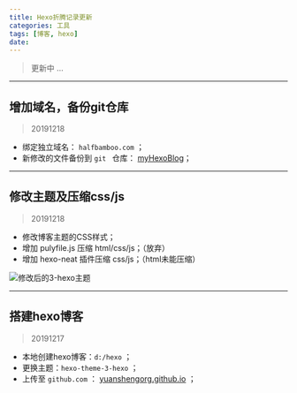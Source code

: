 ```yaml
---
title: Hexo折腾记录更新
categories: 工具
tags: [博客, hexo]
date: 
---
```










>    更新中 …



------



## 增加域名，备份git仓库

>   20191218

-   绑定独立域名： ` halfbamboo.com ` ；
-   新修改的文件备份到 `git ` 仓库： [myHexoBlog](https://github.com/yuanshengorg/myHexoBlog)；



------



## 修改主题及压缩css/js

>   20191218

-   修改博客主题的CSS样式；
-   增加 pulyfile.js 压缩 html/css/js；（放弃）
-   增加 hexo-neat 插件压缩 css/js；（html未能压缩）

![修改后的3-hexo主题](http://mdimg.95408.com/201912182118_637.png?imageView2/2/w/1200/h/1200)



------



## 搭建hexo博客

>   20191217

-   本地创建hexo博客：` d:/hexo ` ；
-   更换主题：` hexo-theme-3-hexo ` ；
-   上传至 ` github.com ` ： [yuanshengorg.github.io](https://github.com/yuanshengorg/yuanshengorg.github.io) ；